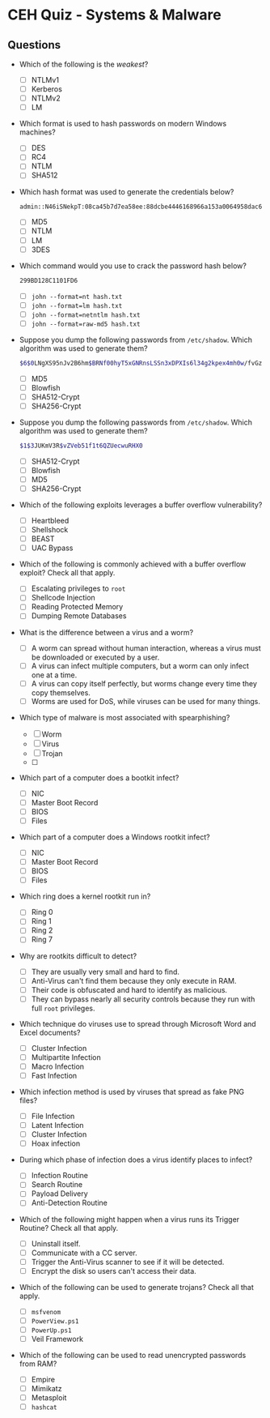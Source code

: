 # CEH Quiz - Systems & Malware

## Questions
- Which of the following is the _weakest_?
  - [ ] NTLMv1
  - [ ] Kerberos
  - [ ] NTLMv2
  - [ ] LM

- Which format is used to hash passwords on modern Windows machines?
  - [ ] DES
  - [ ] RC4
  - [ ] NTLM
  - [ ] SHA512

- Which hash format was used to generate the credentials below?
  ```bash
  admin::N46iSNekpT:08ca45b7d7ea58ee:88dcbe4446168966a153a0064958dac6:5c7830315c7830310000000000000b45c67103d07d7b95acd12ffa11230e0000000052920b85f78d013c31cdb3b92f5d765c783030
  ```

  - [ ] MD5
  - [ ] NTLM
  - [ ] LM
  - [ ] 3DES

- Which command would you use to crack the password hash below?
  ```bash
  299BD128C1101FD6
  ```
  - [ ] `john --format=nt hash.txt`
  - [ ] `john --format=lm hash.txt`
  - [ ] `john --format=netntlm hash.txt`
  - [ ] `john --format=raw-md5 hash.txt`

- Suppose you dump the following passwords from `/etc/shadow`. Which algorithm was used to generate them?
  ```bash
  $6$0LNgXS95nJv2B6hm$BRNf00hyT5xGNRnsLSSn3xDPXIs6l34g2kpex4mh0w/fvGz4MYs02qWjVU5NrbVktoNVNRsHU6MUTUua4J5nO0
  ```
  - [ ] MD5
  - [ ] Blowfish
  - [ ] SHA512-Crypt
  - [ ] SHA256-Crypt

- Suppose you dump the following passwords from `/etc/shadow`. Which algorithm was used to generate them?
  ```bash
  $1$3JUKmV3R$vZVeb51f1t6QZUecwuRHX0
  ```
  - [ ] SHA512-Crypt
  - [ ] Blowfish
  - [ ] MD5
  - [ ] SHA256-Crypt

- Which of the following exploits leverages a buffer overflow vulnerability?
  - [ ] Heartbleed
  - [ ] Shellshock
  - [ ] BEAST
  - [ ] UAC Bypass

- Which of the following is commonly achieved with a buffer overflow exploit? Check all that apply.
  - [ ] Escalating privileges to `root`
  - [ ] Shellcode Injection
  - [ ] Reading Protected Memory
  - [ ] Dumping Remote Databases

- What is the difference between a virus and a worm?
  - [ ] A worm can spread without human interaction, whereas a virus must be downloaded or executed by a user.
  - [ ] A virus can infect multiple computers, but a worm can only infect one at a time.
  - [ ] A virus can copy itself perfectly, but worms change every time they copy themselves.
  - [ ] Worms are used for DoS, while viruses can be used for many things.

- Which type of malware is most associated with spearphishing?
  - [ ] Worm
  - [ ] Virus
  - [ ] Trojan
  - [ ]

- Which part of a computer does a bootkit infect?
  - [ ] NIC
  - [ ] Master Boot Record
  - [ ] BIOS
  - [ ] Files

- Which part of a computer does a Windows rootkit infect?
  - [ ] NIC
  - [ ] Master Boot Record
  - [ ] BIOS
  - [ ] Files

- Which ring does a kernel rootkit run in?
  - [ ] Ring 0
  - [ ] Ring 1
  - [ ] Ring 2
  - [ ] Ring 7

- Why are rootkits difficult to detect?
  - [ ] They are usually very small and hard to find.
  - [ ] Anti-Virus can't find them because they only execute in RAM.
  - [ ] Their code is obfuscated and hard to identify as malicious.
  - [ ] They can bypass nearly all security controls because they run with full `root` privileges.

- Which technique do viruses use to spread through Microsoft Word and Excel documents?
  - [ ] Cluster Infection
  - [ ] Multipartite Infection
  - [ ] Macro Infection
  - [ ] Fast Infection

- Which infection method is used by viruses that spread as fake PNG files?
  - [ ] File Infection
  - [ ] Latent Infection
  - [ ] Cluster Infection
  - [ ] Hoax infection

- During which phase of infection does a virus identify places to infect?
  - [ ] Infection Routine
  - [ ] Search Routine
  - [ ] Payload Delivery
  - [ ] Anti-Detection Routine

- Which of the following might happen when a virus runs its Trigger Routine? Check all that apply.
  - [ ] Uninstall itself.
  - [ ] Communicate with a CC server.
  - [ ] Trigger the Anti-Virus scanner to see if it will be detected.
  - [ ] Encrypt the disk so users can't access their data.

- Which of the following can be used to generate trojans? Check all that apply.
  - [ ] `msfvenom`
  - [ ] `PowerView.ps1`
  - [ ] `PowerUp.ps1`
  - [ ] Veil Framework

- Which of the following can be used to read unencrypted passwords from RAM?
  - [ ] Empire
  - [ ] Mimikatz
  - [ ] Metasploit
  - [ ] `hashcat`
